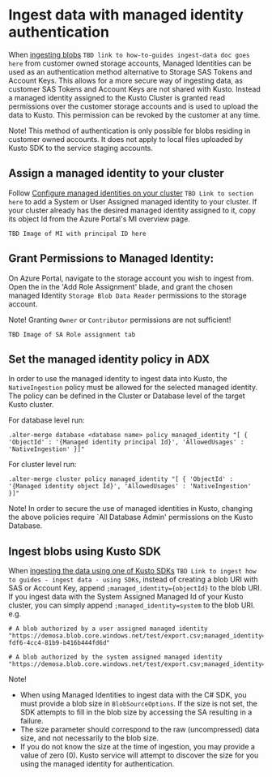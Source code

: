 # Ingest data with managed identity authentication
When [ingesting blobs]() `TBD link to how-to-guides ingest-data doc goes here` from customer owned storage accounts, Managed Identities can be used as an authentication method alternative to Storage SAS Tokens and Account Keys.
This allows for a more secure way of ingesting data, as customer SAS Tokens and Account Keys are not shared with Kusto. Instead a managed identity assigned to the Kusto Cluster is granted read permissions over the customer storage accounts and is used to upload the data to Kusto. This permission can be revoked by the customer at any time.

Note!
This method of authentication is only possible for blobs residing in customer owned accounts. It does not apply to local files uploaded by Kusto SDK to the service staging accounts.

## Assign a managed identity to your cluster
Follow [Configure managed identities on your cluster]() `TBD Link to section here` to add a System or User Assigned managed identity to your cluster. 
If your cluster already has the desired managed identity assigned to it, copy its object Id from the Azure Portal's MI overview page.

`TBD Image of MI with principal ID here`

## Grant Permissions to Managed Identity: 

On Azure Portal, navigate to the storage account you wish to ingest from. Open the in the 'Add Role Assignment' blade, and grant the chosen managed Identity `Storage Blob Data Reader` permissions to the storage account.

Note!
Granting `Owner` or `Contributor` permissions are not sufficient!

`TBD Image of SA Role assignment tab`


## Set the managed identity policy in ADX 

In order to use the managed identity to ingest data into Kusto, the `NativeIngestion` policy must be allowed for the selected managed identity. 
The policy can be defined in the Cluster or Database level of the target Kusto cluster. 

For database level run: 

```
.alter-merge database <database name> policy managed_identity "[ { 'ObjectId' : '{Managed identity principal Id}', 'AllowedUsages' : 'NativeIngestion' }]" 
```

For cluster level run: 
```
.alter-merge cluster policy managed_identity "[ { 'ObjectId' : '{Managed identity object Id}', 'AllowedUsages' : 'NativeIngestion' }]" 
```
 
Note!
In order to secure the use of managed identities in Kusto, changing the above policies require `All Database Admin' permissions on the Kusto Database. 

## Ingest blobs using Kusto SDK 

When [ingesting the data using one of Kusto SDKs]() `TBD Link to ingest how to guides - ingest data - using SDKs`, instead of creating a blob URI with SAS or Account Key, append `;managed_identity={objectId}` to the blob URI. 
If you ingest data with the System Assigned Managed Id of your Kusto cluster, you can simply append `;managed_identity=system` to the blob URI. e.g. 

```
# A blob authorized by a user assigned managed identity 
"https://demosa.blob.core.windows.net/test/export.csv;managed_identity=6a5820b9-fdf6-4cc4-81b9-b416b444fd6d"

# A blob authorized by the system assigned managed identity 
"https://demosa.blob.core.windows.net/test/export.csv;managed_identity=system"
```

Note!
- When using Managed Identities to ingest data with the C# SDK, you must provide a blob size in `BlobSourceOptions`. If the size is not set, the SDK attempts to fill in the blob size by accessing the SA resulting in a failure. 
- The size parameter should correspond to the raw (uncompressed) data size, and not necessarily to the blob size.
- If you do not know the size at the time of ingestion, you may provide a value of zero (0). Kusto service will attempt to discover the size for you using the managed identity for authentication. 
